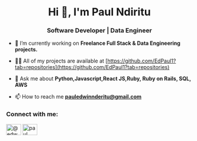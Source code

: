 <h1 align="center">Hi 👋, I'm Paul Ndiritu</h1>
<h3 align="center">Software Developer | Data Engineer</h3>

- 🔭 I’m currently working on **Freelance Full Stack & Data Engineering projects.**

- 👨‍💻 All of my projects are available at [https://github.com/EdPaul1?tab=repositories](https://github.com/EdPaul1?tab=repositories)

- 💬 Ask me about **Python,Javascript,React JS,Ruby, Ruby on Rails, SQL, AWS**

- 📫 How to reach me **pauledwinnderitu@gmail.com**

<h3 align="left">Connect with me:</h3>
<p align="left">
<a href="https://dev.to/@edwn" target="blank"><img align="center" src="https://raw.githubusercontent.com/rahuldkjain/github-profile-readme-generator/master/src/images/icons/Social/devto.svg" alt="@edwn" height="30" width="40" /></a>
<a href="https://linkedin.com/in/paul ndiritu" target="blank"><img align="center" src="https://raw.githubusercontent.com/rahuldkjain/github-profile-readme-generator/master/src/images/icons/Social/linked-in-alt.svg" alt="paul ndiritu" height="30" width="40" /></a>
</p>



